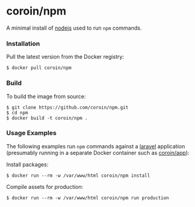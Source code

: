 # coroin/npm

A minimal install of [nodejs](https://nodejs.org) used to run `npm` commands.

### Installation

Pull the latest version from the Docker registry:

```
$ docker pull coroin/npm
```

### Build

To build the image from source:

```
$ git clone https://github.com/coroin/npm.git
$ cd npm
$ docker build -t coroin/npm .
```

### Usage Examples

The following examples run `npm` commands against a [laravel](https://laravel.com) application (presumably running in a separate Docker container such as [coroin/app](https://github.com/coroin/app.git)):

Install packages:

```
$ docker run --rm -w /var/www/html coroin/npm install
```

Compile assets for production:

```
$ docker run --rm -w /var/www/html coroin/npm run production
```
